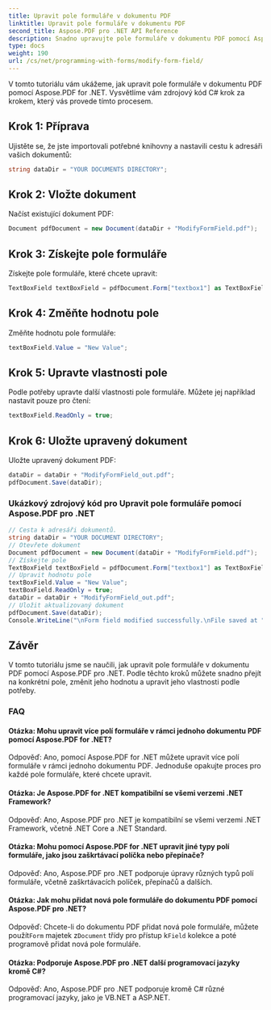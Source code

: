 ```yaml
---
title: Upravit pole formuláře v dokumentu PDF
linktitle: Upravit pole formuláře v dokumentu PDF
second_title: Aspose.PDF pro .NET API Reference
description: Snadno upravujte pole formuláře v dokumentu PDF pomocí Aspose.PDF pro .NET.
type: docs
weight: 190
url: /cs/net/programming-with-forms/modify-form-field/
---
```

V tomto tutoriálu vám ukážeme, jak upravit pole formuláře v dokumentu PDF pomocí Aspose.PDF for .NET. Vysvětlíme vám zdrojový kód C# krok za krokem, který vás provede tímto procesem.

## Krok 1: Příprava

Ujistěte se, že jste importovali potřebné knihovny a nastavili cestu k adresáři vašich dokumentů:

```csharp
string dataDir = "YOUR DOCUMENTS DIRECTORY";
```

## Krok 2: Vložte dokument

Načíst existující dokument PDF:

```csharp
Document pdfDocument = new Document(dataDir + "ModifyFormField.pdf");
```

## Krok 3: Získejte pole formuláře

Získejte pole formuláře, které chcete upravit:

```csharp
TextBoxField textBoxField = pdfDocument.Form["textbox1"] as TextBoxField;
```

## Krok 4: Změňte hodnotu pole

Změňte hodnotu pole formuláře:

```csharp
textBoxField.Value = "New Value";
```

## Krok 5: Upravte vlastnosti pole

Podle potřeby upravte další vlastnosti pole formuláře. Můžete jej například nastavit pouze pro čtení:

```csharp
textBoxField.ReadOnly = true;
```

## Krok 6: Uložte upravený dokument

Uložte upravený dokument PDF:

```csharp
dataDir = dataDir + "ModifyFormField_out.pdf";
pdfDocument.Save(dataDir);
```

### Ukázkový zdrojový kód pro Upravit pole formuláře pomocí Aspose.PDF pro .NET 
```csharp
// Cesta k adresáři dokumentů.
string dataDir = "YOUR DOCUMENT DIRECTORY";
// Otevřete dokument
Document pdfDocument = new Document(dataDir + "ModifyFormField.pdf");
// Získejte pole
TextBoxField textBoxField = pdfDocument.Form["textbox1"] as TextBoxField;
// Upravit hodnotu pole
textBoxField.Value = "New Value";
textBoxField.ReadOnly = true;
dataDir = dataDir + "ModifyFormField_out.pdf";
// Uložit aktualizovaný dokument
pdfDocument.Save(dataDir);
Console.WriteLine("\nForm field modified successfully.\nFile saved at " + dataDir);
```

## Závěr

V tomto tutoriálu jsme se naučili, jak upravit pole formuláře v dokumentu PDF pomocí Aspose.PDF pro .NET. Podle těchto kroků můžete snadno přejít na konkrétní pole, změnit jeho hodnotu a upravit jeho vlastnosti podle potřeby.


### FAQ

#### Otázka: Mohu upravit více polí formuláře v rámci jednoho dokumentu PDF pomocí Aspose.PDF for .NET?

Odpověď: Ano, pomocí Aspose.PDF for .NET můžete upravit více polí formuláře v rámci jednoho dokumentu PDF. Jednoduše opakujte proces pro každé pole formuláře, které chcete upravit.

#### Otázka: Je Aspose.PDF for .NET kompatibilní se všemi verzemi .NET Framework?

Odpověď: Ano, Aspose.PDF pro .NET je kompatibilní se všemi verzemi .NET Framework, včetně .NET Core a .NET Standard.

#### Otázka: Mohu pomocí Aspose.PDF for .NET upravit jiné typy polí formuláře, jako jsou zaškrtávací políčka nebo přepínače?

Odpověď: Ano, Aspose.PDF pro .NET podporuje úpravy různých typů polí formuláře, včetně zaškrtávacích políček, přepínačů a dalších.

#### Otázka: Jak mohu přidat nová pole formuláře do dokumentu PDF pomocí Aspose.PDF pro .NET?

 Odpověď: Chcete-li do dokumentu PDF přidat nová pole formuláře, můžete použít`Form` majetek z`Document` třídy pro přístup k`Field` kolekce a poté programově přidat nová pole formuláře.

#### Otázka: Podporuje Aspose.PDF pro .NET další programovací jazyky kromě C#?

Odpověď: Ano, Aspose.PDF pro .NET podporuje kromě C# různé programovací jazyky, jako je VB.NET a ASP.NET.